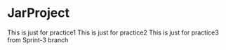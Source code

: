 # JarProject

This is just for practice1
This is just for practice2
This is just for practice3 from Sprint-3 branch
